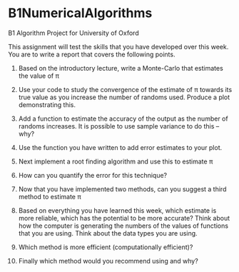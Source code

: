 # B1NumericalAlgorithms
B1 Algorithm Project for University of Oxford


This assignment will test the skills that you have developed over this week. You are to write a report
that covers the following points.
1. Based on the introductory lecture, write a Monte-Carlo that estimates the value of π

2. Use your code to study the convergence of the estimate of π towards its true value as you
increase the number of randoms used. Produce a plot demonstrating this.

3. Add a function to estimate the accuracy of the output as the number of randoms increases.
It is possible to use sample variance to do this – why?


4. Use the function you have written to add error estimates to your plot.

5. Next implement a root finding algorithm and use this to estimate π

6. How can you quantify the error for this technique?

7. Now that you have implemented two methods, can you suggest a third method to estimate
π

8. Based on everything you have learned this week, which estimate is more reliable, which has
the potential to be more accurate? Think about how the computer is generating the
numbers of the values of functions that you are using. Think about the data types you are
using.

9. Which method is more efficient (computationally efficient)?

10. Finally which method would you recommend using and why?


